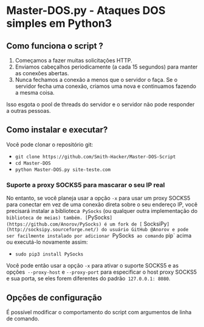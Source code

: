# Master-DOS.py - Ataques DOS simples em Python3

## Como funciona o script ?

1. Começamos a fazer muitas solicitações HTTP.
2. Enviamos cabeçalhos periodicamente (a cada 15 segundos) para manter as conexões abertas.
3. Nunca fechamos a conexão a menos que o servidor o faça. Se o servidor fecha uma conexão, criamos uma nova e continuamos fazendo a mesma coisa.

Isso esgota o pool de threads do servidor e o servidor não pode responder a outras pessoas.

## Como instalar e executar?

Você pode clonar o repositório git:

* `git clone https://github.com/Smith-Hacker/Master-DOS-Script`
* `cd Master-DOS`
* `python Master-DOS.py site-teste.com`

### Suporte a proxy SOCKS5 para mascarar o seu IP real

No entanto, se você planeja usar a opção `-x` para usar um proxy SOCKS5 para conectar em vez de uma conexão direta sobre o seu endereço IP, você precisará instalar a biblioteca` PySocks` (ou qualquer outra implementação do ` biblioteca de meias) também. [`PySocks`] (https://github.com/Anorov/PySocks) é um fork de [` SocksiPy`] (http://socksipy.sourceforge.net/) do usuário GitHub @Anorov e pode ser facilmente instalado por adicionar `PySocks` ao comando` pip` acima ou executá-lo novamente assim:

* `sudo pip3 install PySocks`

Você pode então usar a opção `-x` para ativar o suporte SOCKS5 e as opções` --proxy-host` e `--proxy-port` para especificar o host proxy SOCKS5 e sua porta, se eles forem diferentes do padrão` 127.0.0.1: 8080`.

## Opções de configuração
É possível modificar o comportamento do script com argumentos de linha de comando.

